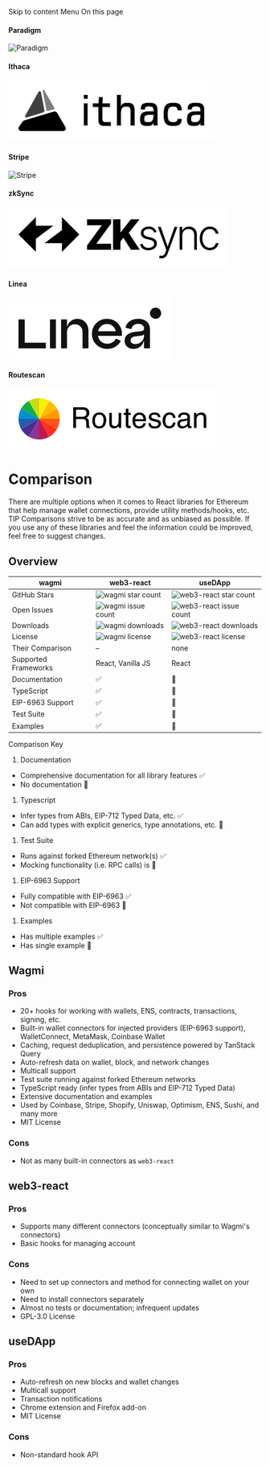 Skip to content 
Menu
On this page
#### Paradigm
![Paradigm](https://raw.githubusercontent.com/wevm/.github/main/content/sponsors/paradigm-light.svg)
#### Ithaca
![Ithaca](https://raw.githubusercontent.com/wevm/.github/main/content/sponsors/ithaca-light.svg)
#### Stripe
![Stripe](https://raw.githubusercontent.com/wevm/.github/main/content/sponsors/stripe-light.svg)
#### zkSync
![zkSync](https://raw.githubusercontent.com/wevm/.github/main/content/sponsors/zksync-light.svg)
#### Linea
![Linea](https://raw.githubusercontent.com/wevm/.github/main/content/sponsors/linea-light.svg)
#### Routescan
![Routescan](https://raw.githubusercontent.com/wevm/.github/main/content/sponsors/routescan-light.svg)
# Comparison ​
There are multiple options when it comes to React libraries for Ethereum that help manage wallet connections, provide utility methods/hooks, etc.
TIP
Comparisons strive to be as accurate and as unbiased as possible. If you use any of these libraries and feel the information could be improved, feel free to suggest changes.
## Overview ​
wagmi| web3-react| useDApp  
---|---|---  
GitHub Stars| ![wagmi star count](https://img.shields.io/github/stars/wagmi-dev/wagmi?colorB=27292E&label=)| ![web3-react star count](https://img.shields.io/github/stars/Uniswap/web3-react?colorB=27292E&label=)| ![useDApp star count](https://img.shields.io/github/stars/EthWorks/useDApp?colorB=27292E&label=)  
Open Issues| ![wagmi issue count](https://img.shields.io/github/issues/wagmi-dev/wagmi?colorB=27292E&label=)| ![web3-react issue count](https://img.shields.io/github/issues/Uniswap/web3-react?colorB=27292E&label=)| ![useDApp issue count](https://img.shields.io/github/issues/EthWorks/useDApp?colorB=27292E&label=)  
Downloads| ![wagmi downloads](https://img.shields.io/npm/dw/wagmi?colorB=27292E&label=)| ![web3-react downloads](https://img.shields.io/npm/dw/@web3-react/core?colorB=27292E&label=)| ![useDApp downloads](https://img.shields.io/npm/dw/@usedapp/core?colorB=27292E&label=)  
License| ![wagmi license](https://img.shields.io/github/license/wagmi-dev/wagmi?colorB=27292E&label=)| ![web3-react license](https://img.shields.io/github/license/Uniswap/web3-react?colorB=27292E&label=)| ![useDApp license](https://img.shields.io/github/license/EthWorks/useDApp?colorB=27292E&label=)  
Their Comparison| –| none| none  
Supported Frameworks| React, Vanilla JS| React| React  
Documentation| ✅| 🛑| ✅  
TypeScript| ✅| 🔶| 🔶  
EIP-6963 Support| ✅| 🔴| 🔴  
Test Suite| ✅| 🔶| 🔶  
Examples| ✅| 🔶| ✅  
Comparison Key
  1. Documentation


  * Comprehensive documentation for all library features ✅
  * No documentation 🔴


  1. Typescript


  * Infer types from ABIs, EIP-712 Typed Data, etc. ✅
  * Can add types with explicit generics, type annotations, etc. 🔶


  1. Test Suite


  * Runs against forked Ethereum network(s) ✅
  * Mocking functionality (i.e. RPC calls) is 🔶


  1. EIP-6963 Support


  * Fully compatible with EIP-6963 ✅
  * Not compatible with EIP-6963 🔴


  1. Examples


  * Has multiple examples ✅
  * Has single example 🔶


## Wagmi ​
### Pros ​
  * 20+ hooks for working with wallets, ENS, contracts, transactions, signing, etc.
  * Built-in wallet connectors for injected providers (EIP-6963 support), WalletConnect, MetaMask, Coinbase Wallet
  * Caching, request deduplication, and persistence powered by TanStack Query
  * Auto-refresh data on wallet, block, and network changes
  * Multicall support
  * Test suite running against forked Ethereum networks
  * TypeScript ready (infer types from ABIs and EIP-712 Typed Data)
  * Extensive documentation and examples
  * Used by Coinbase, Stripe, Shopify, Uniswap, Optimism, ENS, Sushi, and many more
  * MIT License


### Cons ​
  * Not as many built-in connectors as `web3-react`


## web3-react ​
### Pros ​
  * Supports many different connectors (conceptually similar to Wagmi's connectors)
  * Basic hooks for managing account


### Cons ​
  * Need to set up connectors and method for connecting wallet on your own
  * Need to install connectors separately
  * Almost no tests or documentation; infrequent updates
  * GPL-3.0 License


## useDApp ​
### Pros ​
  * Auto-refresh on new blocks and wallet changes
  * Multicall support
  * Transaction notifications
  * Chrome extension and Firefox add-on
  * MIT License


### Cons ​
  * Non-standard hook API


